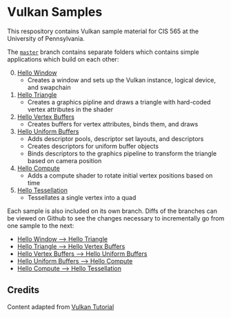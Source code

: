 # Vulkan Samples

This respository contains Vulkan sample material for CIS 565 at the University of Pennsylvania.

The [`master`](https://github.com/CIS565-Fall-2017/Vulkan-Samples) branch contains separate folders which contains simple applications which build on each other:

0. [Hello Window](https://github.com/CIS565-Fall-2017/Vulkan-Samples/tree/master/samples/0_helloWindow)
    - Creates a window and sets up the Vulkan instance, logical device, and swapchain
1. [Hello Triangle](https://github.com/CIS565-Fall-2017/Vulkan-Samples/tree/master/samples/1_helloTriangle)
    - Creates a graphics pipline and draws a triangle with hard-coded vertex attributes in the shader
2. [Hello Vertex Buffers](https://github.com/CIS565-Fall-2017/Vulkan-Samples/tree/master/samples/2_helloVertexBuffers)
    - Creates buffers for vertex attributes, binds them, and draws
3. [Hello Uniform Buffers](https://github.com/CIS565-Fall-2017/Vulkan-Samples/tree/master/samples/3_helloUniformBuffers)
    - Adds descriptor pools, descriptor set layouts, and descriptors
    - Creates descriptors for uniform buffer objects
    - Binds descriptors to the graphics pipeline to transform the triangle based on camera position
4. [Hello Compute](https://github.com/CIS565-Fall-2017/Vulkan-Samples/tree/master/samples/4_helloCompute)
    - Adds a compute shader to rotate initial vertex positions based on time
5. [Hello Tessellation](https://github.com/CIS565-Fall-2017/Vulkan-Samples/tree/master/samples/5_helloTessellation)
    - Tessellates a single vertex into a quad

Each sample is also included on its own branch. Diffs of the branches can be viewed on Github to see the changes necessary to incrementally go from one sample to the next:
- [Hello Window --> Hello Triangle](https://github.com/CIS565-Fall-2017/Vulkan-Samples/pull/1/files)
- [Hello Triangle --> Hello Vertex Buffers](https://github.com/CIS565-Fall-2017/Vulkan-Samples/pull/2/files)
- [Hello Vertex Buffers --> Hello Uniform Buffers](https://github.com/CIS565-Fall-2017/Vulkan-Samples/pull/3/files)
- [Hello Uniform Buffers --> Hello Compute](https://github.com/CIS565-Fall-2017/Vulkan-Samples/pull/4/files)
- [Hello Compute --> Hello Tessellation](https://github.com/CIS565-Fall-2017/Vulkan-Samples/pull/5/files)

## Credits
Content adapted from [Vulkan Tutorial](https://vulkan-tutorial.com/)
